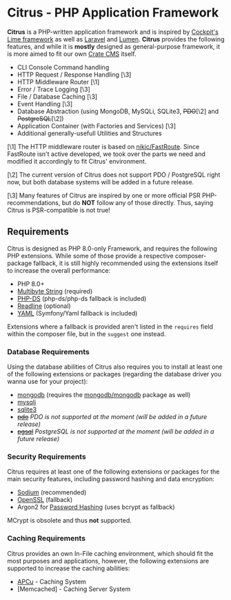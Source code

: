 Citrus - PHP Application Framework
==================================

**Citrus** is a PHP-written application framework and is inspired by [Cockpit's Lime framework](https://github.com/cockpit-project/cockpit) 
as well as [Laravel](https://laravel.com/) and [Lumen](https://lumen.laravel.com). **Citrus** 
provides the following features, and while it is **mostly** designed as general-purpose framework, 
it is more aimed to fit our own [Crate CMS]() itself.

- CLI Console Command handling
- HTTP Request / Response Handling [\3]
- HTTP Middleware Router [\1]
- Error / Trace Logging [\3]
- File / Database Caching [\3]
- Event Handling [\3]
- Database Abstraction (using MongoDB, MySQLi, SQLite3, ~~PDO~~[\2] and ~~PostgreSQL~~[\2])
- Application Container (with Factories and Services) [\3]
- Additional generally-usefull Utilities and Structures

[\1] The HTTP middleware router is based on [nikic/FastRoute](https://github.com/nikic/FastRoute). 
Since FastRoute isn't active developed, we took over the parts we need and modified it accordingly 
to fit Citrus' environment.

[\2] The current version of Citrus does not support PDO / PostgreSQL right now, but both database 
systems will be added in a future release.

[\3] Many features of Citrus are inspired by one or more official PSR PHP-recommendations, but do 
**NOT** follow any of those directly. Thus, saying Citrus is PSR-compatible is not true!


Requirements
------------

Citrus is designed as PHP 8.0-only Framework, and requires the following PHP extensions. While some 
of those provide a respective composer-package fallback, it is still highly recommended using the 
extensions itself to increase the overall performance:

- PHP 8.0+
- [Multibyte String](https://www.php.net/manual/en/book.mbstring.php) (required)
- [PHP-DS](https://www.php.net/manual/en/book.ds.php) (php-ds/php-ds fallback is included)
- [Readline](https://www.php.net/manual/en/ref.readline.php) (optional)
- [YAML](https://www.php.net/manual/en/book.yaml.php) (Symfony/Yaml fallback is included)

Extensions where a fallback is provided aren't listed in the `requires` field within the composer 
file, but in the `suggest` one instead.


### Database Requirements

Using the database abilities of Citrus also requires you to install at least one of the following 
extensions or packages (regarding the database driver you wanna use for your project):

- [mongodb](https://www.php.net/manual/en/set.mongodb.php) (requires the [mongodb/mongodb](https://packagist.org/packages/mongodb/mongodb) package as well)
- [mysqli](https://www.php.net/manual/en/book.mysqli.php)
- [sqlite3](https://www.php.net/manual/en/book.sqlite3.php)
- ~~[pdo](https://www.php.net/manual/en/book.pdo.php)~~ _PDO is not supported at the moment (will be added in a future release)_
- ~~[pgsql](https://www.php.net/manual/en/book.pgsql.php)~~ _PostgreSQL is not supported at the moment (will be added in a future release)_


### Security Requirements 

Citrus requires at least one of the following extensions or packages for the main security features, 
including password hashing and data encryption:

- [Sodium](https://www.php.net/manual/en/book.sodium) (recommended)
- [OpenSSL](https://www.php.net/manual/en/book.openssl.php) (fallback)
- Argon2 for [Password Hashing](https://www.php.net/manual/en/book.password.php) (uses bcrypt as fallback)

MCrypt is obsolete and thus **not** supported.


### Caching Requirements

Citrus provides an own In-File caching environment, which should fit the most purposes and 
applications, however, the following extensions are supported to increase the caching abilities:

- [APCu](https://www.php.net/manual/en/book.apcu.php) - Caching System
- [Memcached] - Caching Server System

